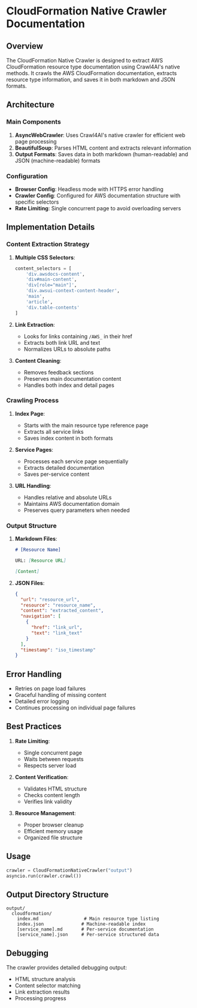 # CloudFormation Native Crawler Documentation

## Overview
The CloudFormation Native Crawler is designed to extract AWS CloudFormation resource type documentation using Crawl4AI's native methods. It crawls the AWS CloudFormation documentation, extracts resource type information, and saves it in both markdown and JSON formats.

## Architecture

### Main Components
1. **AsyncWebCrawler**: Uses Crawl4AI's native crawler for efficient web page processing
2. **BeautifulSoup**: Parses HTML content and extracts relevant information
3. **Output Formats**: Saves data in both markdown (human-readable) and JSON (machine-readable) formats

### Configuration
- **Browser Config**: Headless mode with HTTPS error handling
- **Crawler Config**: Configured for AWS documentation structure with specific selectors
- **Rate Limiting**: Single concurrent page to avoid overloading servers

## Implementation Details

### Content Extraction Strategy
1. **Multiple CSS Selectors**:
   ```python
   content_selectors = [
       'div.awsdocs-content',
       'div#main-content',
       'div[role="main"]',
       'div.awsui-context-content-header',
       'main',
       'article',
       'div.table-contents'
   ]
   ```

2. **Link Extraction**:
   - Looks for links containing `/AWS_` in their href
   - Extracts both link URL and text
   - Normalizes URLs to absolute paths

3. **Content Cleaning**:
   - Removes feedback sections
   - Preserves main documentation content
   - Handles both index and detail pages

### Crawling Process
1. **Index Page**:
   - Starts with the main resource type reference page
   - Extracts all service links
   - Saves index content in both formats

2. **Service Pages**:
   - Processes each service page sequentially
   - Extracts detailed documentation
   - Saves per-service content

3. **URL Handling**:
   - Handles relative and absolute URLs
   - Maintains AWS documentation domain
   - Preserves query parameters when needed

### Output Structure
1. **Markdown Files**:
   ```markdown
   # [Resource Name]
   
   URL: [Resource URL]
   
   [Content]
   ```

2. **JSON Files**:
   ```json
   {
     "url": "resource_url",
     "resource": "resource_name",
     "content": "extracted_content",
     "navigation": [
       {
         "href": "link_url",
         "text": "link_text"
       }
     ],
     "timestamp": "iso_timestamp"
   }
   ```

## Error Handling
- Retries on page load failures
- Graceful handling of missing content
- Detailed error logging
- Continues processing on individual page failures

## Best Practices
1. **Rate Limiting**:
   - Single concurrent page
   - Waits between requests
   - Respects server load

2. **Content Verification**:
   - Validates HTML structure
   - Checks content length
   - Verifies link validity

3. **Resource Management**:
   - Proper browser cleanup
   - Efficient memory usage
   - Organized file structure

## Usage
```python
crawler = CloudFormationNativeCrawler("output")
asyncio.run(crawler.crawl())
```

## Output Directory Structure
```
output/
  cloudformation/
    index.md                 # Main resource type listing
    index.json              # Machine-readable index
    [service_name].md       # Per-service documentation
    [service_name].json     # Per-service structured data
```

## Debugging
The crawler provides detailed debugging output:
- HTML structure analysis
- Content selector matching
- Link extraction results
- Processing progress
